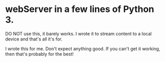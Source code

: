 # webServer in a few lines of Python 3.
DO NOT use this, it barely works. I wrote it to stream content to a local device and that's all it's for.

I wrote this for me. Don't expect anything good. If you can't get it working, then that's probably for the best!
